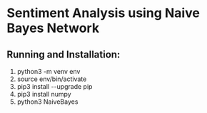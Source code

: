 # Sentiment Analysis using Naive Bayes Network

## Running and Installation:
1) python3 -m venv env
2) source env/bin/activate
3) pip3 install --upgrade pip
4) pip3 install numpy 
4) python3 NaiveBayes 



